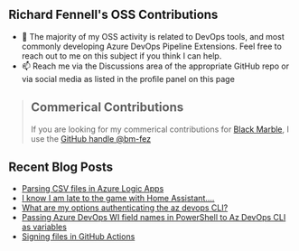 ## Richard Fennell's OSS Contributions

- 💬 The majority of my OSS activity is related to DevOps tools, and most commonly developing Azure DevOps Pipeline Extensions. Feel free to reach out to me on this subject if you think I can help.
- 📫 Reach me via the Discussions area of the appropriate GitHub repo or via social media as listed in the profile panel on this page

> ## Commerical Contributions
> If you are looking for my commerical contributions for [Black Marble](https://github.com/blackmarble), I use the [GitHub handle @bm-fez](https://github.com/bm-fez)

## Recent Blog Posts
<!-- BLOG-POST-LIST:START -->
- [Parsing CSV files in Azure Logic Apps](https://blog.richardfennell.net/posts/parsing-csv-file-in-logic-apps/)
- [I know I am late to the game with Home Assistant....](https://blog.richardfennell.net/posts/late-to-the-game-with-homeassistant/)
- [What are my options authenticating the az devops CLI?](https://blog.richardfennell.net/posts/what-are-my-options-authenticating-az-devops-api/)
- [Passing Azure DevOps WI field names in PowerShell to Az DevOps CLI as variables](https://blog.richardfennell.net/posts/passing-ado-wi-fieldnames-in-powershell-to-azcli/)
- [Signing files in GitHub Actions](https://blog.richardfennell.net/posts/signing-files-in-github-actions/)
<!-- BLOG-POST-LIST:END -->


<!--
**rfennell/rfennell** is a ✨ _special_ ✨ repository because its `README.md` (this file) appears on your GitHub profile.

Here are some ideas to get you started:

- 🔭 I’m currently working on ...
- 🌱 I’m currently learning ...
- 👯 I’m looking to collaborate on ...
- 🤔 I’m looking for help with ...
- 💬 Ask me about ...
- 📫 How to reach me: ...
- 😄 Pronouns: ...
- ⚡ Fun fact: ...
-->

